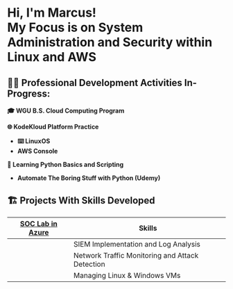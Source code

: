 <h1>Hi, I'm Marcus! <br/>My Focus is on System Administration and Security within Linux and AWS </h1>

<h2>👨‍💻 Professional Development Activities In-Progress:</h2>

  <b>🎓 WGU B.S. Cloud Computing Program<b>

  <b>🌐 KodeKloud Platform Practice</b>
  - ⌨️ LinuxOS
  - AWS Console

  <b>🐍 Learning Python Basics and Scripting<b>
  - Automate The Boring Stuff with Python (Udemy)

<h2>🏗️ Projects With Skills Developed</h2>

| [SOC Lab in Azure](https://github.com/marcus-singleton/azure_soc_lab) | Skills                                          |
|-----------------------------------------------------------------------|-------------------------------------------------|
|                                                                       | SIEM Implementation and Log Analysis            |
|                                                                       | Network Traffic Monitoring and Attack Detection |
|                                                                       | Managing Linux & Windows VMs                    |
   


<!--
**marcus-singleton/marcus-singleton** is a ✨ _special_ ✨ repository because its `README.md` (this file) appears on your GitHub profile.

Here are some ideas to get you started:

- 🔭 I’m currently working on ...
- 🌱 I’m currently learning ...
- 👯 I’m looking to collaborate on ...
- 🤔 I’m looking for help with ...
- 💬 Ask me about ...
- 📫 How to reach me: ...
- 😄 Pronouns: ...
- ⚡ Fun fact: ...
-->

